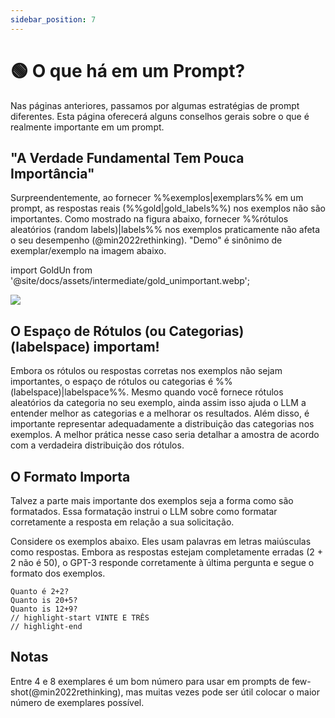 ```yaml
---
sidebar_position: 7
---
```


# 🟢 O que há em um Prompt?

Nas páginas anteriores, passamos por algumas estratégias de prompt diferentes. Esta página oferecerá alguns conselhos gerais sobre o que é realmente importante em um prompt.


## "A Verdade Fundamental Tem Pouca Importância"


Surpreendentemente, ao fornecer %%exemplos|exemplars%% em um prompt, as respostas reais (%%gold|gold_labels%%) nos exemplos não são importantes. Como mostrado na figura abaixo, fornecer %%rótulos aleatórios (random labels)|labels%%  nos exemplos praticamente não afeta o seu desempenho (@min2022rethinking). "Demo" é sinônimo de exemplar/exemplo na imagem abaixo.

import GoldUn from '@site/docs/assets/intermediate/gold_unimportant.webp';

<div style={{textAlign: 'center'}}>
  <img src={GoldUn} style={{width: "750px"}}/>
</div>

## O Espaço de Rótulos (ou Categorias) (labelspace) importam!

Embora os rótulos ou respostas corretas nos exemplos não sejam importantes, o espaço de rótulos ou categorias é %%(labelspace)|labelspace%%. Mesmo quando você fornece rótulos aleatórios da categoria no seu exemplo, ainda assim isso ajuda o LLM a entender melhor as categorias e a melhorar os resultados. Além disso, é importante representar adequadamente a distribuição das categorias nos exemplos. A melhor prática nesse caso seria detalhar a amostra de acordo com a verdadeira distribuição dos rótulos.

## O Formato Importa

Talvez a parte mais importante dos exemplos seja a forma como são formatados. Essa formatação instrui o LLM sobre como formatar corretamente a resposta em relação a sua solicitação.

Considere os exemplos abaixo. Eles usam palavras em letras maiúsculas como respostas. Embora as respostas estejam completamente erradas (2 + 2 não é 50), o GPT-3 responde corretamente à última pergunta e segue o formato dos exemplos.

```text
Quanto é 2+2? 
Quanto is 20+5?
Quanto is 12+9?
// highlight-start VINTE E TRÊS
// highlight-end
```

## Notas

Entre 4 e 8 exemplares é um bom número para usar em prompts de few-shot(@min2022rethinking), mas muitas vezes pode ser útil colocar o maior número de exemplares possível.

